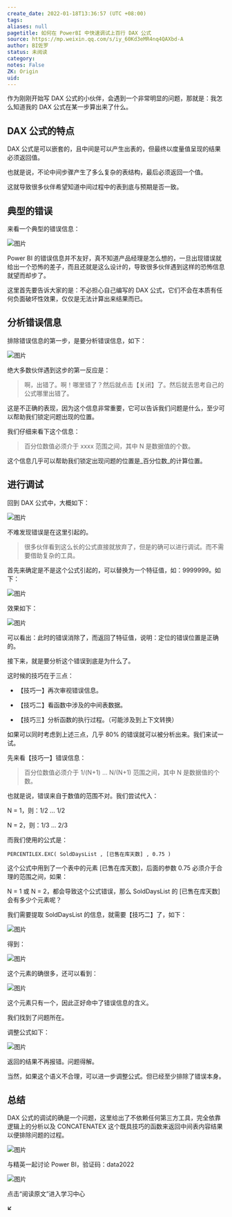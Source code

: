 ```yaml
---
create_date: 2022-01-18T13:36:57 (UTC +08:00)
tags: 
aliases: null
pagetitle: 如何在 PowerBI 中快速调试上百行 DAX 公式
source: https://mp.weixin.qq.com/s/iy_60Kd3eMR4nq4QAXbd-A
author: BI佐罗
status: 未阅读
category: 
notes: False
ZK: Origin
uid: 
---
```


作为刚刚开始写 DAX 公式的小伙伴，会遇到一个非常明显的问题，那就是：我怎么知道我的 DAX 公式在某一步算出来了什么。

## DAX 公式的特点

DAX 公式是可以嵌套的，且中间是可以产生出表的，但最终以度量值呈现的结果必须返回值。

也就是说，不论中间步骤产生了多么复杂的表结构，最后必须返回一个值。

这就导致很多伙伴希望知道中间过程中的表到底与预期是否一致。

## 典型的错误

来看一个典型的错误信息：

![图片](https://mmbiz.qpic.cn/mmbiz_png/09hv4Xua0LMZxr111go0e9Zy8R9eiczp7tAArOSo62PialbRF5Mcu1v4fndacz9V729bPunCjiaKoL6jUBVVoXEpw/640?wx_fmt=png&wxfrom=5&wx_lazy=1&wx_co=1)

Power BI 的错误信息并不友好，真不知道产品经理是怎么想的，一旦出现错误就给出一个恐怖的差子，而且还就是这么设计的，导致很多伙伴遇到这样的恐怖信息就望而却步了。

这里首先要告诉大家的是：不必担心自己编写的 DAX 公式，它们不会在本质有任何负面破坏性效果，仅仅是无法计算出来结果而已。

## 分析错误信息

排除错误信息的第一步，是要分析错误信息，如下：

![图片](https://mmbiz.qpic.cn/mmbiz_png/09hv4Xua0LMZxr111go0e9Zy8R9eiczp7VSDZ0eKD0Ow1kPHjGr88rib6hyJ77x3Uibtaqt0fgxtQ1PibXgnSSZwXw/640?wx_fmt=png&wxfrom=5&wx_lazy=1&wx_co=1)

绝大多数伙伴遇到这步的第一反应是：

> 啊，出错了。啊！哪里错了？然后就点击【关闭】了。然后就去思考自己的公式哪里出错了。

这是不正确的表现，因为这个信息非常重要，它可以告诉我们问题是什么，至少可以帮助我们锁定问题出现的位置。

我们仔细来看下这个信息：

> 百分位数值必须介于 xxxx 范围之间，其中 N 是数据值的个数。

这个信息几乎可以帮助我们锁定出现问题的位置是_百分位数_的计算位置。

## 进行调试

回到 DAX 公式中，大概如下：

![图片](https://mmbiz.qpic.cn/mmbiz_png/09hv4Xua0LMZxr111go0e9Zy8R9eiczp7ia8Ny3SNvo70dBziad6d66sO9tgWRGJyVHDuODataHgAF6OiaBBtekbibw/640?wx_fmt=png&wxfrom=5&wx_lazy=1&wx_co=1)

不难发现错误是在这里引起的。

> 很多伙伴看到这么长的公式直接就放弃了，但是的确可以进行调试。而不需要借助复杂的工具。

首先来确定是不是这个公式引起的，可以替换为一个特征值，如：9999999。如下：

![图片](https://mmbiz.qpic.cn/mmbiz_png/09hv4Xua0LMZxr111go0e9Zy8R9eiczp7dRCibiaVVicO2rCMEojib2VpFj5aYP9Mrnt3DGNgDGWMRjhic1wBbg4InAQ/640?wx_fmt=png&wxfrom=5&wx_lazy=1&wx_co=1)

效果如下：

![图片](https://mmbiz.qpic.cn/mmbiz_png/09hv4Xua0LMZxr111go0e9Zy8R9eiczp7yj5yZPGYvmrJShxPYdtRYJeBibfrkLxrFLSpY2jcXI6QYapMtU6Npmw/640?wx_fmt=png&wxfrom=5&wx_lazy=1&wx_co=1)

可以看出：此时的错误消除了，而返回了特征值，说明：定位的错误位置是正确的。

接下来，就是要分析这个错误到底是为什么了。

这时候的技巧在于三点：

-   【技巧一】再次审视错误信息。
    
-   【技巧二】看函数中涉及的中间表数据。
    
-   【技巧三】分析函数的执行过程。（可能涉及到上下文转换）
    

如果可以同时考虑到上述三点，几乎 80% 的错误就可以被分析出来。我们来试一试。

先来看【技巧一】错误信息：

> 百分位数值必须介于 1/(N+1) ... N/(N+1) 范围之间，其中 N 是数据值的个数。

也就是说，错误来自于数值的范围不对。我们尝试代入：

N = 1，则：1/2 ... 1/2

N = 2，则：1/3 ... 2/3

而我们使用的公式是：

```
PERCENTILEX.EXC( SoldDaysList , [已售在库天数] , 0.75 )
```

这个公式中用到了一个表中的元素 \[已售在库天数\]，后面的参数 0.75 必须介于合理的范围之间，如果：

N = 1 或 N = 2，都会导致这个公式错误，那么 SoldDaysList 的 \[已售在库天数\] 会有多少个元素呢？

我们需要提取 SoldDaysList 的信息，就需要【技巧二】了，如下：

![图片](https://mmbiz.qpic.cn/mmbiz_png/09hv4Xua0LMZxr111go0e9Zy8R9eiczp7TtgoMUibxxIep6PibzTMqxzib9utxicFxvmsy7ulzy4g1aKIGJTBa2XD4A/640?wx_fmt=png&wxfrom=5&wx_lazy=1&wx_co=1)

得到：

![图片](https://mmbiz.qpic.cn/mmbiz_png/09hv4Xua0LMZxr111go0e9Zy8R9eiczp7ic357pYm0Jzpp09nFuCTKQ4FiccvwUQeCP6ItJUaZY8o2iaJkLvQUYkZg/640?wx_fmt=png&wxfrom=5&wx_lazy=1&wx_co=1)

这个元素的确很多，还可以看到：

![图片](https://mmbiz.qpic.cn/mmbiz_png/09hv4Xua0LMZxr111go0e9Zy8R9eiczp7kQbR8kOASS2OQrPonYfVNMiaOBxwfYkFgzJvpOruqy8iatqMibXP9kHuQ/640?wx_fmt=png&wxfrom=5&wx_lazy=1&wx_co=1)

这个元素只有一个，因此正好命中了错误信息的含义。

我们找到了问题所在。

调整公式如下：

![图片](https://mmbiz.qpic.cn/mmbiz_png/09hv4Xua0LMZxr111go0e9Zy8R9eiczp7mf54HptYQEpffa9WtjmEaSaZ5DVmlTLWc4LV99WKrSLPcxUoB1oMUw/640?wx_fmt=png&wxfrom=5&wx_lazy=1&wx_co=1)

返回的结果不再报错。问题得解。

当然，如果这个语义不合理，可以进一步调整公式。但已经至少排除了错误本身。

## 总结

DAX 公式的调试的确是一个问题，这里给出了不依赖任何第三方工具，完全依靠逻辑上的分析以及 CONCATENATEX 这个既具技巧的函数来返回中间表内容结果以便排除问题的过程。

![图片](https://mmbiz.qpic.cn/mmbiz_png/09hv4Xua0LNhia5Pc4XC1Um7IYgQhGEoEC1yK05ibUFoPBYpcoAMvibuZh2BZaibMzULeDwNfSeQ0KHRcDUdX3FzVA/640?wx_fmt=png&wxfrom=5&wx_lazy=1&wx_co=1)

与精英一起讨论 Power BI，验证码：data2022  

![图片](https://mmbiz.qpic.cn/mmbiz_png/09hv4Xua0LOiad5BOrdQTKpB733esKiaxZa53LXWIPlQicMjxntaRr3a2hnMmuibTib8QacXeiakucDr7lSNGkuV2MXw/640?wx_fmt=png&wxfrom=5&wx_lazy=1&wx_co=1)

点击“阅读原文”进入学习中心

**↙**
